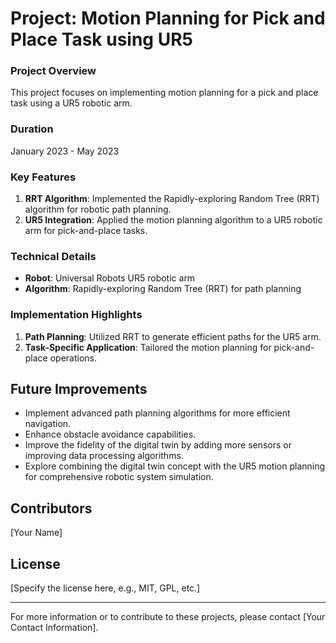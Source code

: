 # Project: Motion Planning for Pick and Place Task using UR5

### Project Overview

This project focuses on implementing motion planning for a pick and place task using a UR5 robotic arm.

### Duration

January 2023 - May 2023

### Key Features

1. **RRT Algorithm**: Implemented the Rapidly-exploring Random Tree (RRT) algorithm for robotic path planning.
2. **UR5 Integration**: Applied the motion planning algorithm to a UR5 robotic arm for pick-and-place tasks.

### Technical Details

- **Robot**: Universal Robots UR5 robotic arm
- **Algorithm**: Rapidly-exploring Random Tree (RRT) for path planning

### Implementation Highlights

1. **Path Planning**: Utilized RRT to generate efficient paths for the UR5 arm.
2. **Task-Specific Application**: Tailored the motion planning for pick-and-place operations.

## Future Improvements

- Implement advanced path planning algorithms for more efficient navigation.
- Enhance obstacle avoidance capabilities.
- Improve the fidelity of the digital twin by adding more sensors or improving data processing algorithms.
- Explore combining the digital twin concept with the UR5 motion planning for comprehensive robotic system simulation.

## Contributors

[Your Name]

## License

[Specify the license here, e.g., MIT, GPL, etc.]

---

For more information or to contribute to these projects, please contact [Your Contact Information].
